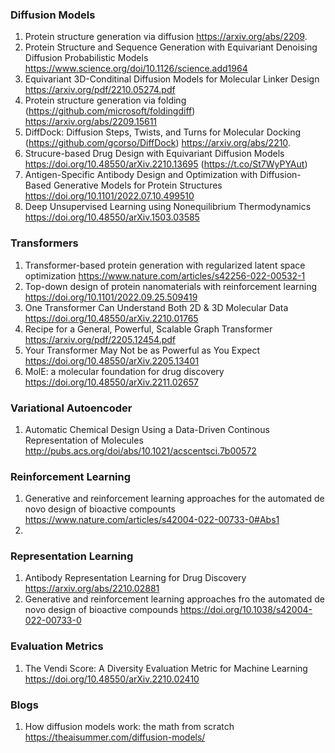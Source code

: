 ### Diffusion Models
1. Protein structure generation via diffusion https://arxiv.org/abs/2209.
2. Protein Structure and Sequence Generation with Equivariant Denoising Diffusion Probabilistic Models https://www.science.org/doi/10.1126/science.add1964
3. Equivariant 3D-Conditinal Diffusion Models for Molecular Linker Design https://arxiv.org/pdf/2210.05274.pdf
4. Protein structure generation via folding (https://github.com/microsoft/foldingdiff) https://arxiv.org/abs/2209.15611
5. DiffDock: Diffusion Steps, Twists, and Turns for Molecular Docking (https://github.com/gcorso/DiffDock) https://arxiv.org/abs/2210.
6. Strucure-based Drug Design with Equivariant Diffusion Models https://doi.org/10.48550/arXiv.2210.13695 (https://t.co/St7WyPYAut)
7. Antigen-Specific Antibody Design and Optimization with Diffusion-Based Generative Models for Protein Structures https://doi.org/10.1101/2022.07.10.499510
8. Deep Unsupervised Learning using Nonequilibrium Thermodynamics https://doi.org/10.48550/arXiv.1503.03585


### Transformers
1. Transformer-based protein generation with regularized latent space optimization https://www.nature.com/articles/s42256-022-00532-1
2. Top-down design of protein nanomaterials with reinforcement learning https://doi.org/10.1101/2022.09.25.509419
3. One Transformer Can Understand Both 2D & 3D Molecular Data https://doi.org/10.48550/arXiv.2210.01765
4. Recipe for a General, Powerful, Scalable Graph Transformer https://arxiv.org/pdf/2205.12454.pdf
5. Your Transformer May Not be as Powerful as You Expect https://doi.org/10.48550/arXiv.2205.13401
6. MolE: a molecular foundation for drug discovery https://doi.org/10.48550/arXiv.2211.02657


### Variational Autoencoder
1. Automatic Chemical Design Using a Data-Driven Continous Representation of Molecules http://pubs.acs.org/doi/abs/10.1021/acscentsci.7b00572


### Reinforcement Learning
1. Generative and reinforcement learning approaches for the automated de novo design of bioactive compounts https://www.nature.com/articles/s42004-022-00733-0#Abs1
2.  

### Representation Learning
1. Antibody Representation Learning for Drug Discovery https://arxiv.org/abs/2210.02881
2. Generative and reinforcement learning approaches fro the automated de novo design of bioactive compounds https://doi.org/10.1038/s42004-022-00733-0

### Evaluation Metrics
1. The Vendi Score: A Diversity Evaluation Metric for Machine Learning https://doi.org/10.48550/arXiv.2210.02410


### Blogs
1. How diffusion models work: the math from scratch https://theaisummer.com/diffusion-models/
